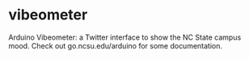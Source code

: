 vibeometer
==========

Arduino Vibeometer: a Twitter interface to show the NC State campus mood.
Check out go.ncsu.edu/arduino for some documentation.
